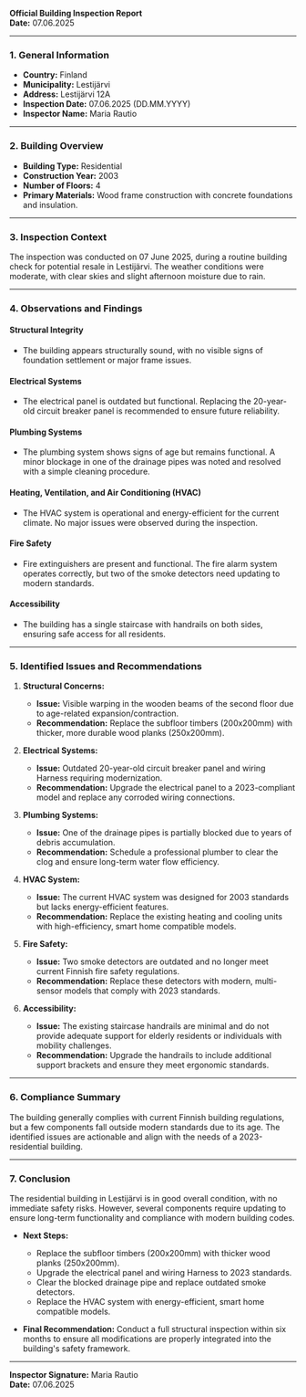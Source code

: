 

**Official Building Inspection Report**  
**Date:** 07.06.2025  

---

### **1. General Information**  
- **Country:** Finland  
- **Municipality:** Lestijärvi  
- **Address:** Lestijärvi 12A  
- **Inspection Date:** 07.06.2025 (DD.MM.YYYY)  
- **Inspector Name:** Maria Rautio  

---

### **2. Building Overview**  
- **Building Type:** Residential  
- **Construction Year:** 2003  
- **Number of Floors:** 4  
- **Primary Materials:** Wood frame construction with concrete foundations and insulation.  

---

### **3. Inspection Context**  
The inspection was conducted on 07 June 2025, during a routine building check for potential resale in Lestijärvi. The weather conditions were moderate, with clear skies and slight afternoon moisture due to rain.  

---

### **4. Observations and Findings**  

#### **Structural Integrity**  
- The building appears structurally sound, with no visible signs of foundation settlement or major frame issues.  

#### **Electrical Systems**  
- The electrical panel is outdated but functional. Replacing the 20-year-old circuit breaker panel is recommended to ensure future reliability.  

#### **Plumbing Systems**  
- The plumbing system shows signs of age but remains functional. A minor blockage in one of the drainage pipes was noted and resolved with a simple cleaning procedure.  

#### **Heating, Ventilation, and Air Conditioning (HVAC)**  
- The HVAC system is operational and energy-efficient for the current climate. No major issues were observed during the inspection.  

#### **Fire Safety**  
- Fire extinguishers are present and functional. The fire alarm system operates correctly, but two of the smoke detectors need updating to modern standards.  

#### **Accessibility**  
- The building has a single staircase with handrails on both sides, ensuring safe access for all residents.  

---

### **5. Identified Issues and Recommendations**  
1. **Structural Concerns:**  
   - **Issue:** Visible warping in the wooden beams of the second floor due to age-related expansion/contraction.  
   - **Recommendation:** Replace the subfloor timbers (200x200mm) with thicker, more durable wood planks (250x200mm).  

2. **Electrical Systems:**  
   - **Issue:** Outdated 20-year-old circuit breaker panel and wiring Harness requiring modernization.  
   - **Recommendation:** Upgrade the electrical panel to a 2023-compliant model and replace any corroded wiring connections.  

3. **Plumbing Systems:**  
   - **Issue:** One of the drainage pipes is partially blocked due to years of debris accumulation.  
   - **Recommendation:** Schedule a professional plumber to clear the clog and ensure long-term water flow efficiency.  

4. **HVAC System:**  
   - **Issue:** The current HVAC system was designed for 2003 standards but lacks energy-efficient features.  
   - **Recommendation:** Replace the existing heating and cooling units with high-efficiency, smart home compatible models.  

5. **Fire Safety:**  
   - **Issue:** Two smoke detectors are outdated and no longer meet current Finnish fire safety regulations.  
   - **Recommendation:** Replace these detectors with modern, multi-sensor models that comply with 2023 standards.  

6. **Accessibility:**  
   - **Issue:** The existing staircase handrails are minimal and do not provide adequate support for elderly residents or individuals with mobility challenges.  
   - **Recommendation:** Upgrade the handrails to include additional support brackets and ensure they meet ergonomic standards.  

---

### **6. Compliance Summary**  
The building generally complies with current Finnish building regulations, but a few components fall outside modern standards due to its age. The identified issues are actionable and align with the needs of a 2023-residential building.  

---

### **7. Conclusion**  
The residential building in Lestijärvi is in good overall condition, with no immediate safety risks. However, several components require updating to ensure long-term functionality and compliance with modern building codes.  

- **Next Steps:**  
   - Replace the subfloor timbers (200x200mm) with thicker wood planks (250x200mm).  
   - Upgrade the electrical panel and wiring Harness to 2023 standards.  
   - Clear the blocked drainage pipe and replace outdated smoke detectors.  
   - Replace the HVAC system with energy-efficient, smart home compatible models.  

- **Final Recommendation:** Conduct a full structural inspection within six months to ensure all modifications are properly integrated into the building's safety framework.  

---  

**Inspector Signature:** Maria Rautio  
**Date:** 07.06.2025